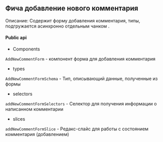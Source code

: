 ## Фича добавление нового комментария

Описание:
Содержит форму добавления комментария, типы, подгружается асинхронно отдельным чанком .

#### Public api

- Components

`AddNewCommentForm` - компонент форма для добавления комментария

- types

`AddNewCommentFormSchema` - Тип, описывающий данные, полученные из формы

- selectors

`addNewCommentFormSelectors` - Селектор для получения информации о написанном комментарии

- slices

`addNewCommentFormSlice` - Редакс-слайс для работы с состоянием комментария (добавлением)